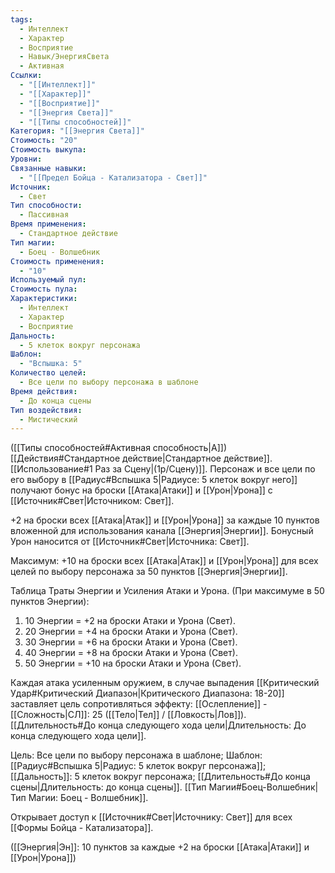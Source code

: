 ```yaml
---
tags:
  - Интеллект
  - Характер
  - Восприятие
  - Навык/ЭнергияСвета
  - Активная
Ссылки:
  - "[[Интеллект]]"
  - "[[Характер]]"
  - "[[Восприятие]]"
  - "[[Энергия Света]]"
  - "[[Типы способностей]]"
Категория: "[[Энергия Света]]"
Стоимость: "20"
Стоимость выкупа: 
Уровни: 
Связанные навыки:
  - "[[Предел Бойца - Катализатора - Свет]]"
Источник:
  - Свет
Тип способности:
  - Пассивная
Время применения:
  - Стандартное действие
Тип магии:
  - Боец - Волшебник
Стоимость применения:
  - "10"
Используемый пул: 
Стоимость пула: 
Характеристики:
  - Интеллект
  - Характер
  - Восприятие
Дальность:
  - 5 клеток вокруг персонажа
Шаблон:
  - "Вспышка: 5"
Количество целей:
  - Все цели по выбору персонажа в шаблоне
Время действия:
  - До конца сцены
Тип воздействия:
  - Мистический
---
```

([[Типы способностей#Активная способность|А]]) [[Действия#Стандартное действие|Стандартное действие]]. [[Использование#1 Раз за Сцену|(1р/Сцену)]]. Персонаж и все цели по его выбору в [[Радиус#Вспышка 5|Радиусе: 5 клеток вокруг него]] получают бонус на броски [[Атака|Атаки]] и [[Урон|Урона]] с [[Источник#Свет|Источником: Свет]].

+2 на броски всех [[Атака|Атак]] и [[Урон|Урона]] за каждые 10 пунктов вложенной для использования канала [[Энергия|Энергии]]. Бонусный Урон наносится от [[Источник#Свет|Источника: Свет]].
 

Максимум: +10 на броски всех [[Атака|Атак]] и [[Урон|Урона]] для всех целей по выбору персонажа за 50 пунктов [[Энергия|Энергии]].

Таблица Траты Энергии и Усиления Атаки и Урона.
(При максимуме в 50 пунктов Энергии):

1. 10 Энергии = +2 на броски Атаки и Урона (Свет).
2. 20 Энергии = +4 на броски Атаки и Урона (Свет).
3. 30 Энергии = +6 на броски Атаки и Урона (Свет).
4. 40 Энергии = +8 на броски Атаки и Урона (Свет).
5. 50 Энергии = +10 на броски Атаки и Урона (Свет).

Каждая атака усиленным оружием, в случае выпадения [[Критический Удар#Критический Диапазон|Критического Диапазона: 18-20]] заставляет цель сопротивляться эффекту: [[Ослепление]] - [[Сложность|СЛ]]: 25 ([[Тело|Тел]] / [[Ловкость|Лов]]). [[Длительность#До конца следующего хода цели|Длительность: До конца следующего хода цели]].

Цель: Все цели по выбору персонажа в шаблоне; Шаблон: [[Радиус#Вспышка 5|Радиус: 5 клеток вокруг персонажа]]; [[Дальность]]: 5 клеток вокруг персонажа; [[Длительность#До конца сцены|Длительность: до конца сцены]]. [[Тип Магии#Боец-Волшебник|Тип Магии: Боец - Волшебник]].

Открывает доступ к [[Источник#Свет|Источнику: Свет]] для всех [[Формы Бойца - Катализатора]]. 

([[Энергия|Эн]]: 10 пунктов за каждые +2 на броски [[Атака|Атаки]] и [[Урон|Урона]])